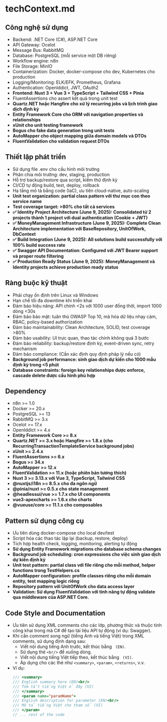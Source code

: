 # techContext.md

## Công nghệ sử dụng
- Backend: .NET Core (C#), ASP.NET Core
- API Gateway: Ocelot
- Message Bus: RabbitMQ
- Database: PostgreSQL (mỗi service một DB riêng)
- Workflow engine: n8n
- File Storage: MinIO
- Containerization: Docker, docker-compose cho dev, Kubernetes cho production
- Logging/Monitoring: ELK/EFK, Prometheus, Grafana
- Authentication: OpenIddict, JWT, OAuth2
- **Frontend: Nuxt 3 + Vue 3 + TypeScript + Tailwind CSS + Pinia**
- FluentAssertions cho assert kết quả trong unit test
- **Quartz.NET hoặc Hangfire cho xử lý recurring jobs và lịch trình giao dịch định kỳ**
- **Entity Framework Core cho ORM với navigation properties và relationships**
- **xUnit cho unit testing framework**
- **Bogus cho fake data generation trong unit tests**
- **AutoMapper cho object mapping giữa domain models và DTOs**
- **FluentValidation cho validation request DTOs**

## Thiết lập phát triển
- Sử dụng file .env cho cấu hình môi trường
- Phân chia môi trường: dev, staging, production
- Hỗ trợ backup/restore qua script, kiểm thử định kỳ
- CI/CD tự động build, test, deploy, rollback
- Hạ tầng mô tả bằng code (IaC), ưu tiên cloud-native, auto-scaling
- **Unit test organization: partial class pattern với thư mục con theo service name**
- **Test coverage target: >80% cho tất cả services**
- **✅ Identity Project Architecture (June 9, 2025): Consolidated từ 2 projects thành 1 project với dual authentication (Cookie + JWT)**
- **✅ MoneyManagement Infrastructure (June 9, 2025): Complete Clean Architecture implementation với BaseRepository, UnitOfWork, DbContext**
- **✅ Build Integration (June 9, 2025): All solutions build successfully với 100% build success rate**
- **✅ Swagger API Documentation: Configured với JWT Bearer support và proper route filtering**
- **✅ Production Ready Status (June 9, 2025): MoneyManagement và Identity projects achieve production ready status**

## Ràng buộc kỹ thuật
- Phải chạy ổn định trên Linux và Windows
- Hạn chế tối đa downtime khi triển khai
- Đảm bảo hiệu năng: API chính <2s với 1000 user đồng thời, import 1000 dòng <30s
- Đảm bảo bảo mật: tuân thủ OWASP Top 10, mã hóa dữ liệu nhạy cảm, RBAC, policy-based authorization
- Đảm bảo maintainability: Clean Architecture, SOLID, test coverage >80%
- Đảm bảo usability: UI trực quan, thao tác chính không quá 3 bước
- Đảm bảo reliability: backup/restore định kỳ, event-driven sync, retry mechanism
- Đảm bảo compliance: (Cần xác định quy định pháp lý nếu có)
- **Background job performance: sinh giao dịch dự kiến cho 1000 mẫu định kỳ trong <5 phút**
- **Database constraints: foreign key relationships được enforce, cascade delete được cấu hình phù hợp**

## Dependency
- n8n >= 1.0
- Docker >= 20.x
- PostgreSQL >= 13
- RabbitMQ >= 3.x
- Ocelot >= 17.x
- OpenIddict >= 4.x
- **Entity Framework Core >= 8.x**
- **Quartz.NET >= 3.x hoặc Hangfire >= 1.8.x (cho RecurringTransactionTemplateService background jobs)**
- **xUnit >= 2.4.x**
- **FluentAssertions >= 6.x**
- **Bogus >= 34.x**
- **AutoMapper >= 12.x**
- **FluentValidation >= 11.x (hoặc phiên bản tương thích)**
- **Nuxt 3 >= 3.13.x với Vue 3, TypeScript, Tailwind CSS**
- **@nuxtjs/i18n >= 8.5.x cho đa ngôn ngữ**
- **@pinia/nuxt >= 0.5.x cho state management**
- **@headlessui/vue >= 1.7.x cho UI components**
- **vue3-apexcharts >= 1.6.x cho charts**
- **@vueuse/core >= 11.1.x cho composables**

## Pattern sử dụng công cụ
- Ưu tiên dùng docker-compose cho local dev/test
- Script hóa các thao tác lặp lại (backup, restore, deploy)
- Tích hợp health check, logging, monitoring, alerting tự động
- **Sử dụng Entity Framework migrations cho database schema changes**
- **Background job scheduling: cron expressions cho việc sinh giao dịch dự kiến định kỳ**
- **Unit test pattern: partial class với file riêng cho mỗi method, helper functions trong TestHelpers.cs**
- **AutoMapper configuration: profile classes riêng cho mỗi domain entity, test mapping logic riêng**
- **Repository pattern với UnitOfWork cho data access layer**
- **Validation: Sử dụng FluentValidation với tính năng tự động validate qua middleware của ASP.NET Core.**

## Code Style and Documentation
- Ưu tiên sử dụng XML comments cho các lớp, phương thức và thuộc tính công khai trong mã C# để tạo tài liệu API tự động (ví dụ: Swagger).
- Khi cần comment song ngữ (tiếng Anh và tiếng Việt) trong XML comments, sử dụng định dạng sau:
  - Viết nội dung tiếng Anh trước, kết thúc bằng ` (EN)`.
  - Sử dụng thẻ `<br/>` để xuống dòng.
  - Viết nội dung tiếng Việt tiếp theo, kết thúc bằng ` (VI)`.
  - Áp dụng cho các thẻ như `<summary>`, `<param>`, `<returns>`, v.v.
- Ví dụ:
  ```csharp
  /// <summary>
  /// English summary here (EN)<br/>
  /// Tóm tắt tiếng Việt ở đây (VI)
  /// </summary>
  /// <param name="paramName">
  /// English description for parameter (EN)<br/>
  /// Mô tả tiếng Việt cho tham số (VI)
  /// </param>
  // ... rest of the code
  ``` 